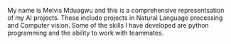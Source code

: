 My name is Melvis Mduagwu and this is a comprehensive representsation of my AI projects. These include projects in Natural Language processing and Computer vision. Some of the skills I have developed are python programming and the ability to work with teammates.
